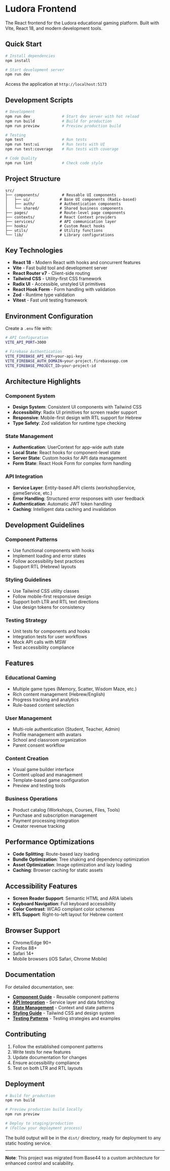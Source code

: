# Ludora Frontend

The React frontend for the Ludora educational gaming platform. Built with Vite, React 18, and modern development tools.

## Quick Start

```bash
# Install dependencies
npm install

# Start development server
npm run dev
```

Access the application at `http://localhost:5173`

## Development Scripts

```bash
# Development
npm run dev              # Start dev server with hot reload
npm run build            # Build for production
npm run preview          # Preview production build

# Testing
npm test                 # Run tests
npm run test:ui          # Run tests with UI
npm run test:coverage    # Run tests with coverage

# Code Quality
npm run lint             # Check code style
```

## Project Structure

```
src/
├── components/          # Reusable UI components
│   ├── ui/             # Base UI components (Radix-based)
│   ├── auth/           # Authentication components
│   └── shared/         # Shared business components
├── pages/              # Route-level page components
├── contexts/           # React Context providers
├── services/           # API communication layer
├── hooks/              # Custom React hooks
├── utils/              # Utility functions
└── lib/                # Library configurations
```

## Key Technologies

- **React 18** - Modern React with hooks and concurrent features
- **Vite** - Fast build tool and development server
- **React Router v7** - Client-side routing
- **Tailwind CSS** - Utility-first CSS framework
- **Radix UI** - Accessible, unstyled UI primitives
- **React Hook Form** - Form handling with validation
- **Zod** - Runtime type validation
- **Vitest** - Fast unit testing framework

## Environment Configuration

Create a `.env` file with:

```bash
# API Configuration
VITE_API_PORT=3000

# Firebase Authentication
VITE_FIREBASE_API_KEY=your-api-key
VITE_FIREBASE_AUTH_DOMAIN=your-project.firebaseapp.com
VITE_FIREBASE_PROJECT_ID=your-project-id
```

## Architecture Highlights

### Component System
- **Design System**: Consistent UI components with Tailwind CSS
- **Accessibility**: Radix UI primitives for screen reader support
- **Responsive**: Mobile-first design with RTL support for Hebrew
- **Type Safety**: Zod validation for runtime type checking

### State Management
- **Authentication**: UserContext for app-wide auth state
- **Local State**: React hooks for component-level state
- **Server State**: Custom hooks for API data management
- **Form State**: React Hook Form for complex form handling

### API Integration
- **Service Layer**: Entity-based API clients (workshopService, gameService, etc.)
- **Error Handling**: Structured error responses with user feedback
- **Authentication**: Automatic JWT token handling
- **Caching**: Intelligent data caching and invalidation

## Development Guidelines

### Component Patterns
- Use functional components with hooks
- Implement loading and error states
- Follow accessibility best practices
- Support RTL (Hebrew) layouts

### Styling Guidelines
- Use Tailwind CSS utility classes
- Follow mobile-first responsive design
- Support both LTR and RTL text directions
- Use design tokens for consistency

### Testing Strategy
- Unit tests for components and hooks
- Integration tests for user workflows
- Mock API calls with MSW
- Test accessibility compliance

## Features

### Educational Gaming
- Multiple game types (Memory, Scatter, Wisdom Maze, etc.)
- Rich content management (Hebrew/English)
- Progress tracking and analytics
- Rule-based content selection

### User Management
- Multi-role authentication (Student, Teacher, Admin)
- Profile management with avatars
- School and classroom organization
- Parent consent workflow

### Content Creation
- Visual game builder interface
- Content upload and management
- Template-based game configuration
- Preview and testing tools

### Business Operations
- Product catalog (Workshops, Courses, Files, Tools)
- Purchase and subscription management
- Payment processing integration
- Creator revenue tracking

## Performance Optimizations

- **Code Splitting**: Route-based lazy loading
- **Bundle Optimization**: Tree shaking and dependency optimization
- **Asset Optimization**: Image optimization and lazy loading
- **Caching**: Browser caching for static assets

## Accessibility Features

- **Screen Reader Support**: Semantic HTML and ARIA labels
- **Keyboard Navigation**: Full keyboard accessibility
- **Color Contrast**: WCAG compliant color schemes
- **RTL Support**: Right-to-left layout for Hebrew content

## Browser Support

- Chrome/Edge 90+
- Firefox 88+
- Safari 14+
- Mobile browsers (iOS Safari, Chrome Mobile)

## Documentation

For detailed documentation, see:

- **[Component Guide](../docs/frontend/components.md)** - Reusable component patterns
- **[API Integration](../docs/frontend/api-integration.md)** - Service layer and data fetching
- **[State Management](../docs/frontend/state-management.md)** - Context and state patterns
- **[Styling Guide](../docs/frontend/styling-guide.md)** - Tailwind CSS and design system
- **[Testing Patterns](../docs/frontend/testing-patterns.md)** - Testing strategies and examples

## Contributing

1. Follow the established component patterns
2. Write tests for new features
3. Update documentation for changes
4. Ensure accessibility compliance
5. Test on both LTR and RTL layouts

## Deployment

```bash
# Build for production
npm run build

# Preview production build locally
npm run preview

# Deploy to staging/production
# (Follow your deployment process)
```

The build output will be in the `dist/` directory, ready for deployment to any static hosting service.

---

**Note**: This project was migrated from Base44 to a custom architecture for enhanced control and scalability.